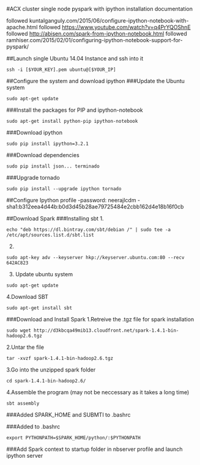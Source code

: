 #ACX cluster single node pyspark with ipython installation documentation

followed kuntalganguly.com/2015/06/configure-ipython-notebook-with-apache.html
followed https://www.youtube.com/watch?v=q4PrYQOShnE
followed http://abisen.com/spark-from-ipython-notebook.html
followed ramhiser.com/2015/02/01/configuring-ipython-notebook-support-for-pyspark/

##Launch single Ubuntu 14.04 Instance and ssh into it
```
ssh -i [$YOUR_KEY].pem ubuntu@[$YOUR_IP]
```


##Configure the system and download ipython
###Update the Ubuntu system
```
sudo apt-get update
```

###Install the packages for PIP and ipython-notebook
```
sudo apt-get install python-pip ipython-notebook
```

###Download ipython
```
sudo pip install ipython=3.2.1
```

###Download dependencies
```
sudo pip install json... terminado
```

###Upgrade tornado
```
sudo pip install --upgrade ipython tornado
```


##Configure Ipython profile
-password: neerajlcdm
-sha1:b312eea4d44b:b0d3d45b28ae79725484e2cbb162d4e18b16f0cb




##Download Spark
###Installing sbt
1.
```
echo "deb https://dl.bintray.com/sbt/debian /" | sudo tee -a /etc/apt/sources.list.d/sbt.list
```

2.
```
sudo apt-key adv --keyserver hkp://keyserver.ubuntu.com:80 --recv 642AC823
```

3. Update ubuntu system
```
sudo apt-get update
```

4.Download SBT
```
sudo apt-get install sbt
```

###Download and Install Spark
1.Retreive the .tgz file for spark installation
```
sudo wget http://d3kbcqa49mib13.cloudfront.net/spark-1.4.1-bin-hadoop2.6.tgz
```

2.Untar the file
```
tar -xvzf spark-1.4.1-bin-hadoop2.6.tgz
```

3.Go into the unzipped spark folder
```
cd spark-1.4.1-bin-hadoop2.6/
```

4.Assemble the program (may not be neccessary as it takes a long time)
```
sbt assembly
```

###Added SPARK_HOME and SUBMTI to .bashrc

###Added to .bashrc
```
export PYTHONPATH=$SPARK_HOME/python/:$PYTHONPATH
```

###Add Spark context to startup folder in nbserver profile and launch ipython server